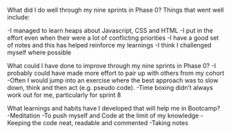 What did I do well through my nine sprints in Phase 0?
Things that went well include:

-I managed to learn heaps about Javascript, CSS and HTML
-I put in the effort even when their were a lot of conflicting priorities
-I have a good set of notes and this has helped reinforce my learnings
-I think I challenged myself where possible

What could I have done to improve through my nine sprints in Phase 0?
-I probably could have made more effort to pair up with others from my cohort
-Often I would jump into an exercise where the best approach was to slow down, think and then act (e.g. pseudo code). 
-Time boxing didn’t always work out for me, particularly for sprint 8

What learnings and habits have I developed that will help me in Bootcamp?
-Meditation
-To push myself and Code at the limit of my knowledge
-Keeping the code neat, readable and commented
-Taking notes